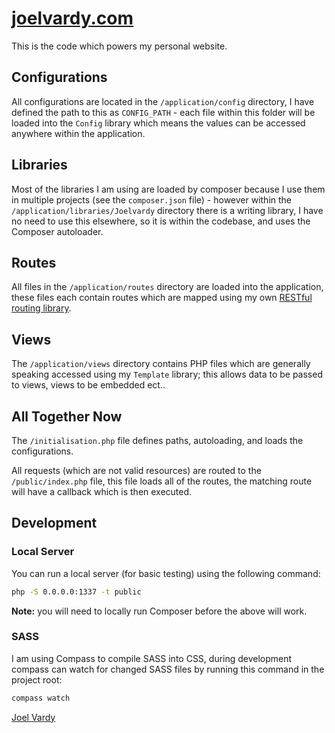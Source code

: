 # [joelvardy.com][joelvardy]

This is the code which powers my personal website.

## Configurations

All configurations are located in the `/application/config` directory, I have defined the path to this as `CONFIG_PATH` - each file within this folder will be loaded into the `Config` library which means the values can be accessed anywhere within the application.

## Libraries

Most of the libraries I am using are loaded by composer because I use them in multiple projects (see the `composer.json` file) - however within the `/application/libraries/Joelvardy` directory there is a writing library, I have no need to use this elsewhere, so it is within the codebase, and uses the Composer autoloader.

## Routes

All files in the `/application/routes` directory are loaded into the application, these files each contain routes which are mapped using my own [RESTful routing library][routes].

## Views

The `/application/views` directory contains PHP files which are generally speaking accessed using my `Template` library; this allows data to be passed to views, views to be embedded ect..

## All Together Now

The `/initialisation.php` file defines paths, autoloading, and loads the configurations.

All requests (which are not valid resources) are routed to the `/public/index.php` file, this file loads all of the routes, the matching route will have a callback which is then executed.

## Development

### Local Server

You can run a local server (for basic testing) using the following command:

```bash
php -S 0.0.0.0:1337 -t public
```

**Note:** you will need to locally run Composer before the above will work.

### SASS

I am using Compass to compile SASS into CSS, during development compass can watch for changed SASS files by running this command in the project root:

```bash
compass watch
```

[Joel Vardy][joelvardy]

  [joelvardy]: https://joelvardy.com/
  [routes]: https://packagist.org/packages/joelvardy/routes
